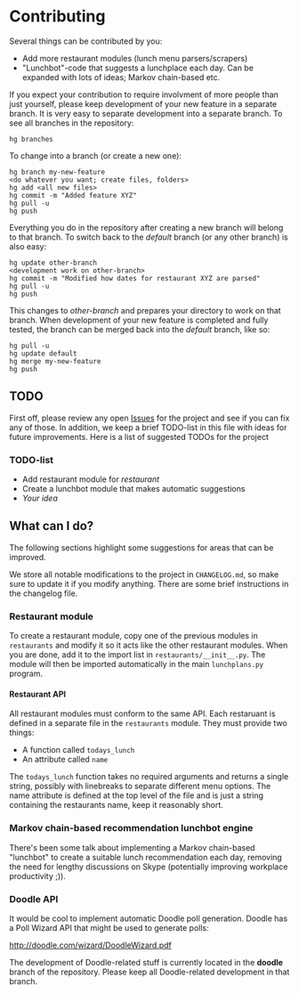 # Contributing
Several things can be contributed by you:

  * Add more restaurant modules (lunch menu parsers/scrapers)
  * "Lunchbot"-code that suggests a lunchplace each day.
	 Can be expanded with lots of ideas; Markov chain-based etc.

If you expect your contribution to require involvment of more people than just
yourself, please keep development of your new feature in a separate branch. It
is very easy to separate development into a separate branch. To see all branches 
in the repository:

    hg branches

To change into a branch (or create a new one):

    hg branch my-new-feature
	<do whatever you want; create files, folders>
	hg add <all new files>
	hg commit -m "Added feature XYZ"
	hg pull -u
	hg push

Everything you do in the repository after creating a new branch will belong to
that branch.  To switch back to the *default* branch (or any other branch) is
also easy:

    hg update other-branch
	<development work on other-branch>
	hg commit -m "Modified how dates for restaurant XYZ are parsed"
    hg pull -u
	hg push

This changes to *other-branch* and prepares your directory to work on that
branch. When development of your new feature is completed and fully tested, the
branch can be merged back into the *default* branch, like so:

	hg pull -u
    hg update default
	hg merge my-new-feature
	hg push


## TODO
First off, please review any open
[Issues](https://bitbucket.org/chalmersmathbioinformatics/lunchplans/issues?status=new&status=openhttps://bitbucket.org/chalmersmathbioinformatics/lunchplans/issues?status=new&status=open)
for the project and see if you can fix any of those. In addition, we keep a
brief TODO-list in this file with ideas for future improvements.
Here is a list of suggested TODOs for the project

### TODO-list

  * Add restaurant module for *restaurant*
  * Create a lunchbot module that makes automatic suggestions
  * *Your idea*


## What can I do?
The following sections highlight some suggestions for areas that can be improved.

We store all notable modifications to the project in `CHANGELOG.md`, so make
sure to update it if you modify anything. There are some brief instructions in the
changelog file.


### Restaurant module
To create a restaurant module, copy one of the previous modules in
`restaurants` and modify it so it acts like the other restaurant modules.  When
you are done, add it to the import list in `restaurants/__init__.py`.  The
module will then be imported automatically in the main `lunchplans.py` program.


#### Restaurant API
All restaurant modules must conform to the same API.  Each restaruant is
defined in a separate file in the `restaurants` module.  They must provide
two things:

  * A function called `todays_lunch`
  * An attribute called `name`

The `todays_lunch` function takes no required arguments and returns a single
string, possibly with linebreaks to separate different menu options.
The name attribute is defined at the top level of the file and is just a 
string containing the restaurants name, keep it reasonably short.


### Markov chain-based recommendation lunchbot engine
There's been some talk about implementing a Markov chain-based "lunchbot" to
create a suitable lunch recommendation each day, removing the need for lengthy
discussions on Skype (potentially improving workplace productivity ;)).

### Doodle API
It would be cool to implement automatic Doodle poll generation.
Doodle has a Poll Wizard API that might be used to generate polls:

http://doodle.com/wizard/DoodleWizard.pdf

The development of Doodle-related stuff is currently located in the **doodle**
branch of the repository. Please keep all Doodle-related development in that
branch.

